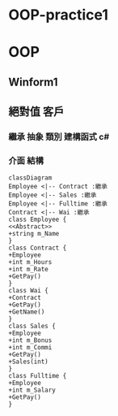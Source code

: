 # OOP-practice1
# OOP
## Winform1
## 絕對值 客戶 
###  繼承 抽象 類別  建構函式 c#
### 介面  結構
```mermaid
classDiagram
Employee <|-- Contract :繼承
Employee <|-- Sales :繼承
Employee <|-- Fulltime :繼承
Contract <|-- Wai :繼承
class Employee {
<<Abstract>>
+string m_Name
}
class Contract {
+Employee
+int m_Hours
+int m_Rate
+GetPay()
}
class Wai {
+Contract
+GetPay()
+GetName()
}
class Sales {
+Employee
+int m_Bonus
+int m_Commi
+GetPay()
+Sales(int)
}
class Fulltime {
+Employee
+int m_Salary
+GetPay()
}
 ```

